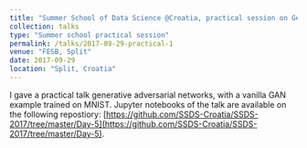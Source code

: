 ```yaml
---
title: "Summer School of Data Science @Croatia, practical session on Generative Adversarial Networks"
collection: talks
type: "Summer school practical session"
permalink: /talks/2017-09-29-practical-1
venue: "FESB, Split"
date: 2017-09-29
location: "Split, Croatia"
---
```


I gave a practical talk generative adversarial networks, with a vanilla GAN example trained on MNIST. Jupyter notebooks of the talk are available on the following repostiory: [https://github.com/SSDS-Croatia/SSDS-2017/tree/master/Day-5](https://github.com/SSDS-Croatia/SSDS-2017/tree/master/Day-5).
